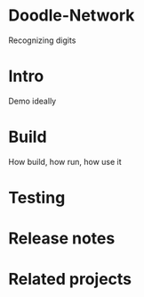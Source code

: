 # Doodle-Network
Recognizing digits

# Intro 

Demo ideally

# Build

How build, how run, how use it 

# Testing

# Release notes

# Related projects

